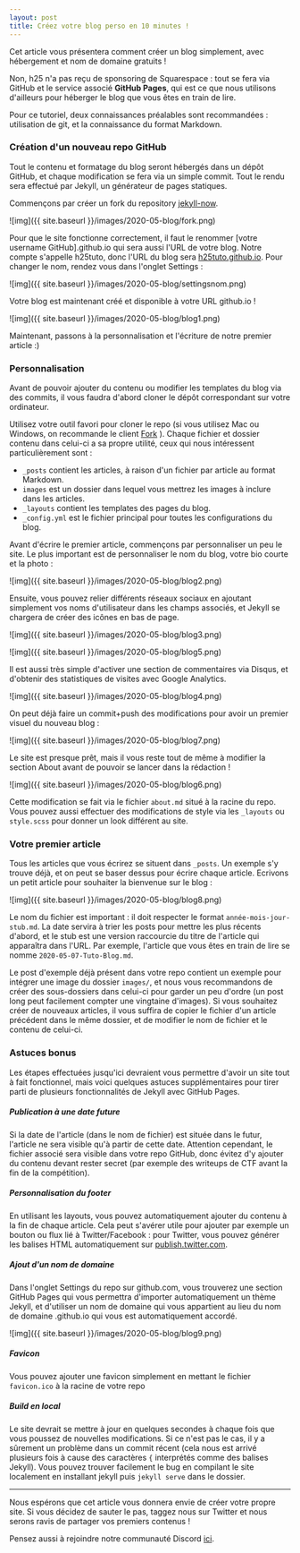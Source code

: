 ```yaml
---
layout: post
title: Créez votre blog perso en 10 minutes !
---
```


Cet article vous présentera comment créer un blog simplement, avec hébergement et nom de domaine gratuits ! 

Non, h25 n'a pas reçu de sponsoring de Squarespace : tout se fera via GitHub et le service associé **GitHub Pages**, qui est ce que nous utilisons d'ailleurs pour héberger le blog que vous êtes en train de lire.

Pour ce tutoriel, deux connaissances préalables sont recommandées : utilisation de git, et la connaissance du format Markdown.

### Création d'un nouveau repo GitHub

Tout le contenu et formatage du blog seront hébergés dans un dépôt GitHub, et chaque modification se fera via un simple commit. Tout le rendu sera effectué par Jekyll, un générateur de pages statiques.

Commençons par créer un fork du repository [jekyll-now](https://github.com/barryclark/jekyll-now).

![img]({{ site.baseurl }}/images/2020-05-blog/fork.png)

Pour que le site fonctionne correctement, il faut le renommer \[votre username GitHub\].github.io qui sera aussi l'URL de votre blog. Notre compte s'appelle h25tuto, donc l'URL du blog sera [h25tuto.github.io](https://h25tuto.github.io). Pour changer le nom, rendez vous dans l'onglet Settings :

![img]({{ site.baseurl }}/images/2020-05-blog/settingsnom.png)

Votre blog est maintenant créé et disponible à votre URL github.io !

![img]({{ site.baseurl }}/images/2020-05-blog/blog1.png)

Maintenant, passons à la personnalisation et l'écriture de notre premier article :)

### Personnalisation

Avant de pouvoir ajouter du contenu ou modifier les templates du blog via des commits, il vous faudra d'abord cloner le dépôt correspondant sur votre ordinateur.

Utilisez votre outil favori pour cloner le repo (si vous utilisez Mac ou Windows, on recommande le client [Fork](https://git-fork.com/) ). Chaque fichier et dossier contenu dans celui-ci a sa propre utilité, ceux qui nous intéressent particulièrement sont :

- `_posts` contient les articles, à raison d'un fichier par article au format Markdown.
- `images` est un dossier dans lequel vous mettrez les images à inclure dans les articles.
- `_layouts` contient les templates des pages du blog.
- `_config.yml` est le fichier principal pour toutes les configurations du blog.

Avant d'écrire le premier article, commençons par personnaliser un peu le site. Le plus important est de personnaliser le nom du blog, votre bio courte et la photo :

![img]({{ site.baseurl }}/images/2020-05-blog/blog2.png)

Ensuite, vous pouvez relier différents réseaux sociaux en ajoutant simplement vos noms d'utilisateur dans les champs associés, et Jekyll se chargera de créer des icônes en bas de page.

![img]({{ site.baseurl }}/images/2020-05-blog/blog3.png)

![img]({{ site.baseurl }}/images/2020-05-blog/blog5.png)

Il est aussi très simple d'activer une section de commentaires via Disqus, et d'obtenir des statistiques de visites avec Google Analytics.

![img]({{ site.baseurl }}/images/2020-05-blog/blog4.png)

On peut déjà faire un commit+push des modifications pour avoir un premier visuel du nouveau blog :

![img]({{ site.baseurl }}/images/2020-05-blog/blog7.png)

Le site est presque prêt, mais il vous reste tout de même à modifier la section About avant de pouvoir se lancer dans la rédaction !

![img]({{ site.baseurl }}/images/2020-05-blog/blog6.png)

Cette modification se fait via le fichier `about.md` situé à la racine du repo. Vous pouvez aussi effectuer des modifications de style via les `_layouts` ou `style.scss` pour donner un look différent au site.

### Votre premier article

Tous les articles que vous écrirez se situent dans `_posts`. Un exemple s'y trouve déjà, et on peut se baser dessus pour écrire chaque article. Ecrivons un petit article pour souhaiter la bienvenue sur le blog :

![img]({{ site.baseurl }}/images/2020-05-blog/blog8.png)

Le nom du fichier est important : il doit respecter le format `année-mois-jour-stub.md`. La date servira à trier les posts pour mettre les plus récents d'abord, et le stub est une version raccourcie du titre de l'article qui apparaîtra dans l'URL. Par exemple, l'article que vous êtes en train de lire se nomme `2020-05-07-Tuto-Blog.md`.

Le post d'exemple déjà présent dans votre repo contient un exemple pour intégrer une image du dossier `images/`, et nous vous recommandons de créer des sous-dossiers dans celui-ci pour garder un peu d'ordre (un post long peut facilement compter une vingtaine d'images). Si vous souhaitez créer de nouveaux articles, il vous suffira de copier le fichier d'un article précédent dans le même dossier, et de modifier le nom de fichier et le contenu de celui-ci.

### Astuces bonus

Les étapes effectuées jusqu'ici devraient vous permettre d'avoir un site tout à fait fonctionnel, mais voici quelques astuces supplémentaires pour tirer parti de plusieurs fonctionnalités de Jekyll avec GitHub Pages.

##### Publication à une date future

Si la date de l'article (dans le nom de fichier) est située dans le futur, l'article ne sera visible qu'à partir de cette date. Attention cependant, le fichier associé sera visible dans votre repo GitHub, donc évitez d'y ajouter du contenu devant rester secret (par exemple des writeups de CTF avant la fin de la compétition).

##### Personnalisation du footer

En utilisant les layouts, vous pouvez automatiquement ajouter du contenu à la fin de chaque article. Cela peut s'avérer utile pour ajouter par exemple un bouton ou flux lié à Twitter/Facebook : pour Twitter, vous pouvez générer les balises HTML automatiquement sur [publish.twitter.com](https://publish.twitter.com/).

##### Ajout d'un nom de domaine

Dans l'onglet Settings du repo sur github.com, vous trouverez une section GitHub Pages qui vous permettra d'importer automatiquement un thème Jekyll, et d'utiliser un nom de domaine qui vous appartient au lieu du nom de domaine .github.io qui vous est automatiquement accordé.

![img]({{ site.baseurl }}/images/2020-05-blog/blog9.png)

##### Favicon

Vous pouvez ajouter une favicon simplement en mettant le fichier `favicon.ico` à la racine de votre repo

##### Build en local

Le site devrait se mettre à jour en quelques secondes à chaque fois que vous poussez de nouvelles modifications. Si ce n'est pas le cas, il y a sûrement un problème dans un commit récent (cela nous est arrivé plusieurs fois à cause des caractères `{` interprétés comme des balises Jekyll). Vous pouvez trouver facilement le bug en compilant le site localement en installant jekyll puis `jekyll serve` dans le dossier.

---

Nous espérons que cet article vous donnera envie de créer votre propre site. Si vous décidez de sauter le pas, taggez nous sur Twitter et nous serons ravis de partager vos premiers contenus !

Pensez aussi à rejoindre notre communauté Discord [ici](https://discord.h25.io).